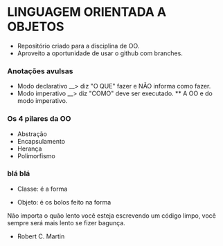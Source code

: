# LINGUAGEM ORIENTADA A OBJETOS
* Repositório criado para a disciplina de OO.
* Aproveito a oportunidade de usar o github com branches.


### Anotações avulsas

* Modo declarativo __> diz "O QUE" fazer e NÃO informa como fazer.
* Modo imperativo __> diz "COMO" deve ser executado.
** A OO e do modo imperativo.

### Os 4 pilares da OO
* Abstração
* Encapsulamento
* Herança
* Polimorfismo

### blá blá
* Classe: é a forma


* Objeto: é os  bolos feito na forma






Não importa o quão lento você esteja escrevendo um código limpo, você sempre será mais lento se fizer bagunça.

- Robert C. Martin
